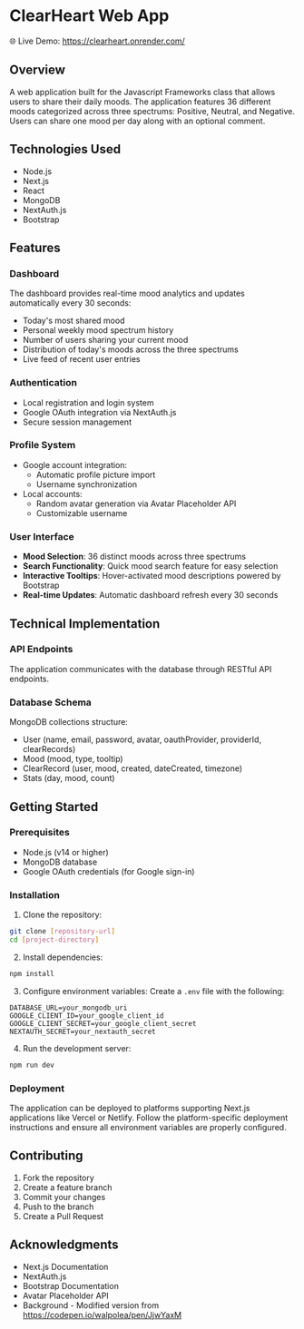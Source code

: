 # ClearHeart Web App

🌐 Live Demo: https://clearheart.onrender.com/

## Overview

A web application built for the Javascript Frameworks class that allows users to share their daily moods. The application features 36 different moods categorized across three spectrums: Positive, Neutral, and Negative. Users can share one mood per day along with an optional comment.

## Technologies Used

- Node.js
- Next.js
- React
- MongoDB
- NextAuth.js
- Bootstrap

## Features

### Dashboard

The dashboard provides real-time mood analytics and updates automatically every 30 seconds:

- Today's most shared mood
- Personal weekly mood spectrum history
- Number of users sharing your current mood
- Distribution of today's moods across the three spectrums
- Live feed of recent user entries

### Authentication

- Local registration and login system
- Google OAuth integration via NextAuth.js
- Secure session management

### Profile System

- Google account integration:
  - Automatic profile picture import
  - Username synchronization
- Local accounts:
  - Random avatar generation via Avatar Placeholder API
  - Customizable username

### User Interface

- **Mood Selection**: 36 distinct moods across three spectrums
- **Search Functionality**: Quick mood search feature for easy selection
- **Interactive Tooltips**: Hover-activated mood descriptions powered by Bootstrap
- **Real-time Updates**: Automatic dashboard refresh every 30 seconds

## Technical Implementation

### API Endpoints

The application communicates with the database through RESTful API endpoints.

### Database Schema

MongoDB collections structure:

- User (name, email, password, avatar, oauthProvider, providerId, clearRecords)
- Mood (mood, type, tooltip)
- ClearRecord (user, mood, created, dateCreated, timezone)
- Stats (day, mood, count)

## Getting Started

### Prerequisites

- Node.js (v14 or higher)
- MongoDB database
- Google OAuth credentials (for Google sign-in)

### Installation

1. Clone the repository:

```bash
git clone [repository-url]
cd [project-directory]
```

2. Install dependencies:

```bash
npm install
```

3. Configure environment variables:
   Create a `.env` file with the following:

```
DATABASE_URL=your_mongodb_uri
GOOGLE_CLIENT_ID=your_google_client_id
GOOGLE_CLIENT_SECRET=your_google_client_secret
NEXTAUTH_SECRET=your_nextauth_secret
```

4. Run the development server:

```bash
npm run dev
```

### Deployment

The application can be deployed to platforms supporting Next.js applications like Vercel or Netlify. Follow the platform-specific deployment instructions and ensure all environment variables are properly configured.

## Contributing

1. Fork the repository
2. Create a feature branch
3. Commit your changes
4. Push to the branch
5. Create a Pull Request

## Acknowledgments

- Next.js Documentation
- NextAuth.js
- Bootstrap Documentation
- Avatar Placeholder API
- Background - Modified version from https://codepen.io/walpolea/pen/JjwYaxM

